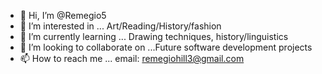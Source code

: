 - 👋 Hi, I’m @Remegio5
- 👀 I’m interested in ... Art/Reading/History/fashion
- 🌱 I’m currently learning ... Drawing techniques, history/linguistics
- 💞️ I’m looking to collaborate on ...Future software development projects
- 📫 How to reach me ... email: remegiohill3@gmail.com

<!---
Remegio5/Remegio5 is a ✨ special ✨ repository because its `README.md` (this file) appears on your GitHub profile.
You can click the Preview link to take a look at your changes.
--->
